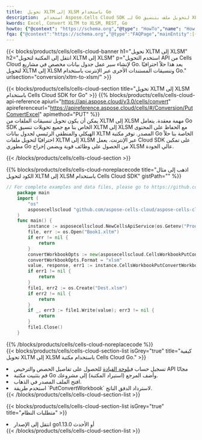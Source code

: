 ```yaml
---
title:  تحويل XLTM إلى XLSM باستخدام Go
description:  استخدام Aspose.Cells Cloud SDK لـ Go لتحويل ملف بتنسيق XLTM إلى ملف بتنسيق XLSM.
kwords: Excel, Convert XLTM to XLSM, REST, Go
howto: {"@context": "https://schema.org","@type": "HowTo","name": "How to convert XLTM to XLSM using the Cells Cloud Go library.","description": "How to convert XLTM to XLSM using the Cells Cloud Go library.","image": {"@type": "ImageObject"},"url": "/go/conversion/xltm-to-xlsm/","step": [{ "@type": "HowToStep","name": "How to convert XLTM to XLSM using the Cells Cloud Go library. step 1", "image": {"@type": "ImageObject",},"url": "/go/conversion/xltm-to-xlsm/","text": "Register an account at <a href='https://dashboard.aspose.cloud/'>Dashboard</a> to get free API quota & authorization details",},{ "@type": "HowToStep","name": "How to convert XLTM to XLSM using the Cells Cloud Go library. step 1", "image": {"@type": "ImageObject",},"url": "/go/conversion/xltm-to-xlsm/","text": "Install Go library and add the reference (import the library) to your project.",},{ "@type": "HowToStep","name": "How to convert XLTM to XLSM using the Cells Cloud Go library. step 1", "image": {"@type": "ImageObject",},"url": "/go/conversion/xltm-to-xlsm/","text": "Open the source file in go.",},{ "@type": "HowToStep","name": "How to convert XLTM to XLSM using the Cells Cloud Go library. step 1", "image": {"@type": "ImageObject",},"url": "/go/conversion/xltm-to-xlsm/","text": "Use the `PutConvertWorkbook` method to retrieve the resulting stream.",}, ],"supply": {"@type": "HowToSupply","name": "document"},"tool": [{"@type": "HowToTool","name": "Goland, Visual Studio Code, Eclipse"},{"@type": "HowToTool","name": "Aspose Cells"}],"totalTime": "PT6M"}
fqa: {"@context":"https://schema.org","@type":"FAQPage","mainEntity":[{"@type":"Question","name":"Why convert file formats in C# using REST API?","acceptedAnswer":{"@type":"Answer","text":"Documents are encoded in many ways, and some files may be incompatible with the software you use. To open and read such files, just convert them to appropriate file formats.<br/><ol><li>Install .NET SDK and add the reference (import the library) to your project.</li><li>Open the source file in C# using REST API.</li><li>Call the PutConvertWorkbookRequest() method, passing an output filename with required extension.</li><li>Get the result of conversion as a separate file.</li></ol>"}},{"@type":"Question","name":"What file formats can I convert with your C# library?","acceptedAnswer":{"@type":"Answer","text":"We support a variety of file formats for conversion using .NET library, including XLSX, Excel, xls , PDF, CSV, HTML, Markdown, XML, PNG, JPG, TIFF, Json, TXT and many more."}},{"@type":"Question","name":"What is the maximum allowed file size for conversion using this .NET library?","acceptedAnswer":{"@type":"Answer","text":"There are no file size limits for format conversions using .NET library."}}]}
---
```

{{< blocks/products/cells/cells-cloud-banner h1="تحويل XLTM إلى XLSM" h2="انتقل إلى المكتبة لتحويل XLTM إلى XLSM" p="استخدم التحويل API من Cells Cloud لإنشاء سير عمل جدول بيانات مخصص في مشاريع Go. يعد هذا حلاً احترافيًا لتحويل XLTM إلى XLSM وتنسيقات المستندات الأخرى عبر الإنترنت باستخدام Go." urlsection="conversion/xltm-to-xlsm/" >}}

{{< blocks/products/cells/cells-cloud-section title="تحويل XLTM إلى XLSM باستخدام Cells Cloud SDK for Go" >}}
{{% blocks/products/cells/cells-cloud-api-reference apiurl="https://api.aspose.cloud/v3.0/cells/convert" apireferenceurl="https://apireference.aspose.cloud/cells/#/Conversion/PutConvertExcel" apimethod="PUT" %}}
<br/>
يمكن أن يكون تحويل تنسيقات الملفات من XLTM إلى XLSM مهمة معقدة. يتعامل Go SDK الخاص بنا مع جميع تحويلات تنسيق XLTM إلى XLSM مع الحفاظ على المحتوى الهيكلي والمنطقي الرئيسي لجدول بيانات XLTM المصدر. توفر مكتبة Go الخاصة بنا حلاً احترافيًا لتحويل ملفات XLTM إلى XLSM عبر الإنترنت. يعمل Cloud SDK على تمكين مطوري Go من الحصول على وظائف قوية ويضمن إخراج XLSM عالي الجودة.

{{< /blocks/products/cells/cells-cloud-section >}}

{{% blocks/products/cells/cells-cloud-noreplacecode title="اذهب إلى مثال الكود لتحويل XLTM إلى XLSM باستخدام Cells Cloud SDK" gistPath="" %}}
 
```go
// For complete examples and data files, please go to https://github.com/aspose-cells-cloud/aspose-cells-cloud-go/
    package main
    import (
	    "os"
	    asposecellscloud "github.com/aspose-cells-cloud/aspose-cells-cloud-go/v22"
    )
    func main() {
	    instance := asposecellscloud.NewCellsApiService(os.Getenv("ProductClientId"), os.Getenv("ProductClientSecret"))
	    file, err := os.Open("Book1.xltm")
	    if err != nil {
		    return
	    }
	    convertWorkbookOpts := new(asposecellscloud.CellsWorkbookPutConvertWorkbookOpts)
	    convertWorkbookOpts.Format = "xlsm"
	    value, response, err1 := instance.CellsWorkbookPutConvertWorkbook(file, convertWorkbookOpts)
	    if err1 != nil {
		    return
	    }
	    file1, err2 := os.Create("Dest.xlsm")
	    if err2 != nil {
		    return
	    }
	    if _, err3 := file1.Write(value); err3 != nil {
		    return
	    }
	    file1.Close()
    }
```
 
{{% /blocks/products/cells/cells-cloud-noreplacecode %}}
<br/>
{{< blocks/products/cells/cells-cloud-section-list isGrey="true" title="كيفية تحويل XLTM إلى XLSM باستخدام مكتبة Cells Cloud Go." >}}
<li> تسجيل حساب في<a href="https://dashboard.aspose.cloud/">لوحة القيادة</a> للحصول على تفاصيل الحصص والترخيص API مجانًا</li>
<li>قم بتثبيت مكتبة Go وأضف المرجع (استيراد المكتبة) إلى مشروعك.</li>
<li>افتح الملف المصدر في الذهاب.</li>
<li>استخدم طريقة `PutConvertWorkbook` لاسترداد الدفق الناتج.</li>
{{< /blocks/products/cells/cells-cloud-section-list >}}

{{< blocks/products/cells/cells-cloud-section-list isGrey="true" title="متطلبات النظام" >}}
<li>انتقل إلى الإصدار go1.13.0 أو الأحدث</li>
{{< /blocks/products/cells/cells-cloud-section-list >}}
